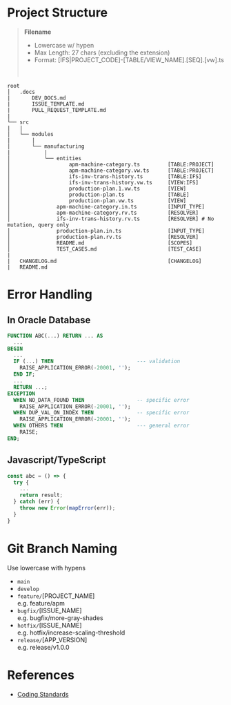 # Project Structure

> **Filename**
> - Lowercase w/ hypen
> - Max Length: 27 chars (excluding the extension)
> - Format: [IFS|PROJECT_CODE]-[TABLE/VIEW_NAME].[SEQ].[vw].ts
>
></br>

```
root
│   .docs
|       DEV_DOCS.md
|       ISSUE_TEMPLATE.md
|       PULL_REQUEST_TEMPLATE.md
|
└── src
|   |
│   └── modules
|       |
│       └── manufacturing
|           |
│           └── entities
│                   apm-machine-category.ts         [TABLE:PROJECT]
│                   apm-machine-category.vw.ts      [TABLE:PROJECT]
│                   ifs-inv-trans-history.ts        [TABLE:IFS]
│                   ifs-inv-trans-history.vw.ts     [VIEW:IFS]
│                   production-plan.1.vw.ts         [VIEW]
│                   production-plan.ts              [TABLE]
│                   production-plan.vw.ts           [VIEW]
│               apm-machine-category.in.ts          [INPUT_TYPE]
│               apm-machine-category.rv.ts          [RESOLVER]
│               ifs-inv-trans-history.rv.ts         [RESOLVER] # No mutation, query only
│               production-plan.in.ts               [INPUT_TYPE]
│               production-plan.rv.ts               [RESOLVER]
│               README.md                           [SCOPES]
│               TEST_CASES.md                       [TEST_CASE]
|
|   CHANGELOG.md                                    [CHANGELOG]
|   README.md
```

# Error Handling

## In Oracle Database

```sql
FUNCTION ABC(...) RETURN ... AS
  ...
BEGIN
  ...
  IF (...) THEN                           --- validation
    RAISE_APPLICATION_ERROR(-20001, '');
  END IF;
  ...
  RETURN ...;
EXCEPTION
  WHEN NO_DATA_FOUND THEN                 -- specific error
    RAISE_APPLICATION_ERROR(-20001, '');
  WHEN DUP_VAL_ON_INDEX THEN              -- specific error
    RAISE_APPLICATION_ERROR(-20001, '');
  WHEN OTHERS THEN                        --- general error
    RAISE;
END;
```

## Javascript/TypeScript

```javascript
const abc = () => {
  try {
    ...
    return result;
  } catch (err) {
    throw new Error(mapError(err));
  }
}
```

# Git Branch Naming

Use lowercase with hypens

* `main`
* `develop`
* `feature/`[PROJECT_NAME]</br>
  e.g. feature/apm
* `bugfix/`[ISSUE_NAME]</br>
  e.g. bugfix/more-gray-shades
* `hotfix/`[ISSUE_NAME]</br>
  e.g. hotfix/increase-scaling-threshold
* `release/`[APP_VERSION]</br>
  e.g. release/v1.0.0

# References

* [Coding Standards](https://github.com/angular/components/blob/master/CODING_STANDARDS.md)
